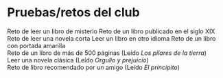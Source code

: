 # Pruebas/retos del club

Reto de leer un libro de misterio
Reto de un libro publicado en el siglo XIX
Reto de leer una novela corta
Leer un libro en otro idioma
Reto de un libro con portada amarilla  
Reto de un libro de más de 500 páginas (Leído *Los pilares de la tierra*)  
Leer una novela clásica (Leído *Orgullo y prejuicio*)  
Reto de libro recomendado por un amigo (Leído *El principito*)